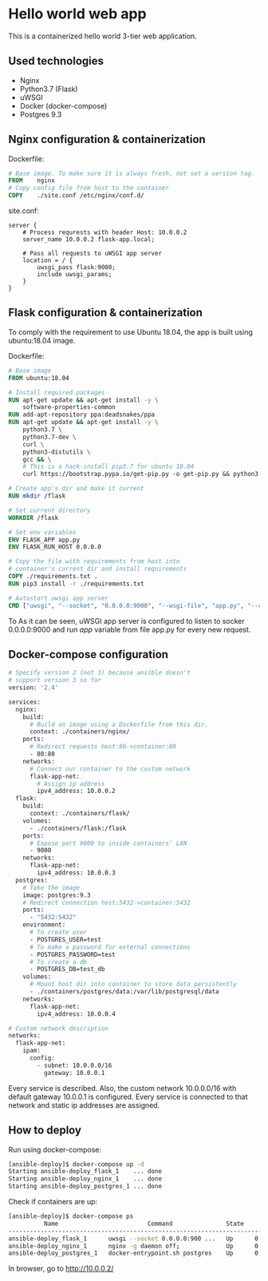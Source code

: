 # Hello world web app
This is a containerized hello world 3-tier web application.

## Used technologies
* Nginx
* Python3.7 (Flask)
* uWSGI
* Docker (docker-compose)
* Postgres 9.3

## Nginx configuration & containerization
Dockerfile:
```dockerfile
# Base image. To make sure it is always fresh, not set a version tag.
FROM	nginx
# Copy config file from host to the container
COPY	./site.conf /etc/nginx/conf.d/
```

site.conf:
```nginx
server {
    # Process requrests with header Host: 10.0.0.2
    server_name 10.0.0.2 flask-app.local;

    # Pass all requests to uWSGI app server
    location = / {
        uwsgi_pass flask:9000;
        include uwsgi_params;
    }
}
```

## Flask configuration & containerization
To comply with the requirement to use Ubuntu 18.04, the app is built using ubuntu:18.04 image.

Dockerfile:
```dockerfile
# Base image
FROM ubuntu:18.04

# Install required packages
RUN apt-get update && apt-get install -y \
	software-properties-common
RUN add-apt-repository ppa:deadsnakes/ppa
RUN apt-get update && apt-get install -y \
	python3.7 \
	python3.7-dev \
	curl \
	python3-distutils \
	gcc && \
    # This is a hack-install pip3.7 for ubuntu 18.04
    curl https://bootstrap.pypa.io/get-pip.py -o get-pip.py && python3.7 get-pip.py

# Create app's dir and make it current
RUN mkdir /flask

# Set current directory
WORKDIR /flask

# Set env variables
ENV FLASK_APP app.py
ENV FLASK_RUN_HOST 0.0.0.0

# Copy the file with requirements from host into
# container's current dir and install requirements
COPY ./requirements.txt .
RUN pip3 install -r ./requirements.txt

# Autostart uwsgi app server
CMD ["uwsgi", "--socket", "0.0.0.0:9000", "--wsgi-file", "app.py", "--callable", "app"]
```
To 
As it can be seen, uWSGI app server is configured to listen to socker 0.0.0.0:9000 and run *app* variable from file app.py for every new request.

## Docker-compose configuration

```dockerfile
# Specify version 2 (not 3) because ansible doesn't
# support version 3 so far
version: '2.4'

services:
  nginx:
    build:
      # Build an image using a Dockerfile from this dir. 
      context: ./containers/nginx/
    ports:
      # Redirect requests host:80->container:80
      - 80:80
    networks:
      # Connect our container to the custom network
      flask-app-net:
        # Assign ip address
        ipv4_address: 10.0.0.2
  flask:
    build:
      context: ./containers/flask/
    volumes:
      - ./containers/flask:/flask
    ports:
      # Expose port 9000 to inside containers' LAN
      - 9000
    networks:
      flask-app-net:
        ipv4_address: 10.0.0.3
  postgres:
    # Take the image
    image: postgres:9.3
    # Redirect connection host:5432->container:5432
    ports:
      - "5432:5432"
    environment:
      # To create user
      - POSTGRES_USER=test
      # To make a password for external connections
      - POSTGRES_PASSWORD=test
      # To create a db
      - POSTGRES_DB=test_db
    volumes:
      # Mount host dir into container to store data persistently
      - ./containers/postgres/data:/var/lib/postgresql/data
    networks:
      flask-app-net:
        ipv4_address: 10.0.0.4

# Custom network description
networks:
  flask-app-net:
    ipam:
      config:
        - subnet: 10.0.0.0/16
          gateway: 10.0.0.1
```
Every service is described. Also, the custom network 10.0.0.0/16 with default gateway 10.0.0.1 is configured. Every service is connected to that network and static ip addresses are assigned.

## How to deploy

Run using docker-compose:
```bash
[ansible-deploy]$ docker-compose up -d
Starting ansible-deploy_flask_1    ... done
Starting ansible-deploy_nginx_1    ... done
Starting ansible-deploy_postgres_1 ... done
```

Check if containers are up:
```bash
[ansible-deploy]$ docker-compose ps
          Name                         Command               State            Ports         
--------------------------------------------------------------------------------------------
ansible-deploy_flask_1      uwsgi --socket 0.0.0.0:900 ...   Up      0.0.0.0:32786->9000/tcp
ansible-deploy_nginx_1      nginx -g daemon off;             Up      0.0.0.0:80->80/tcp     
ansible-deploy_postgres_1   docker-entrypoint.sh postgres    Up      0.0.0.0:5432->5432/tcp
```

In browser, go to http://10.0.0.2/

